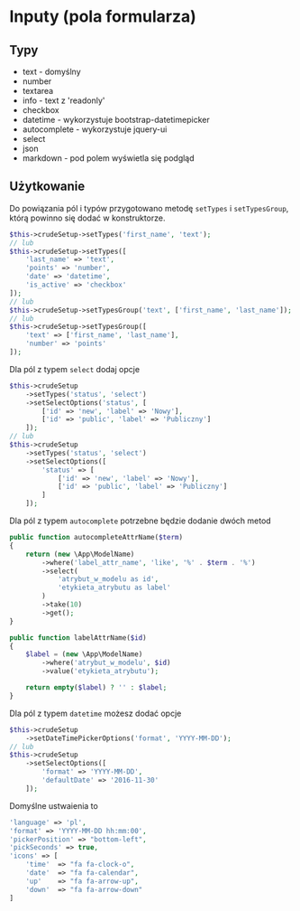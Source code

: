 Inputy (pola formularza)
===

## Typy

* text - domyślny
* number
* textarea
* info - text z 'readonly'
* checkbox
* datetime - wykorzystuje bootstrap-datetimepicker
* autocomplete - wykorzystuje jquery-ui
* select
* json
* markdown - pod polem wyświetla się podgląd

## Użytkowanie

Do powiązania pól i typów przygotowano metodę `setTypes` i `setTypesGroup`, którą powinno się dodać w konstruktorze.

```php
$this->crudeSetup->setTypes('first_name', 'text');
// lub
$this->crudeSetup->setTypes([
    'last_name' => 'text',
    'points' => 'number',
    'date' => 'datetime',
    'is_active' => 'checkbox'
]);
// lub
$this->crudeSetup->setTypesGroup('text', ['first_name', 'last_name']);
// lub
$this->crudeSetup->setTypesGroup([
    'text' => ['first_name', 'last_name'],
    'number' => 'points'
]);
```

Dla pól z typem `select` dodaj opcje

```php
$this->crudeSetup
    ->setTypes('status', 'select')
    ->setSelectOptions('status', [
        ['id' => 'new', 'label' => 'Nowy'],
        ['id' => 'public', 'label' => 'Publiczny']
    ]);
// lub
$this->crudeSetup
    ->setTypes('status', 'select')
    ->setSelectOptions([
        'status' => [
            ['id' => 'new', 'label' => 'Nowy'],
            ['id' => 'public', 'label' => 'Publiczny']
        ]
    ]);
```

Dla pól z typem `autocomplete` potrzebne będzie dodanie dwóch metod

```php
public function autocompleteAttrName($term)
{
    return (new \App\ModelName)
        ->where('label_attr_name', 'like', '%' . $term . '%')
        ->select(
            'atrybut_w_modelu as id',
            'etykieta_atrybutu as label'
        )
        ->take(10)
        ->get();
}

public function labelAttrName($id)
{
    $label = (new \App\ModelName)
        ->where('atrybut_w_modelu', $id)
        ->value('etykieta_atrybutu');

    return empty($label) ? '' : $label;
}
```

Dla pól z typem `datetime` możesz dodać opcje

```php
$this->crudeSetup
    ->setDateTimePickerOptions('format', 'YYYY-MM-DD');
// lub
$this->crudeSetup
    ->setSelectOptions([
        'format' => 'YYYY-MM-DD',
        'defaultDate' => '2016-11-30'
    ]);
```

Domyślne ustwaienia to

```php
'language' => 'pl',
'format' => 'YYYY-MM-DD hh:mm:00',
'pickerPosition' => "bottom-left",
'pickSeconds' => true,
'icons' => [
    'time'  => "fa fa-clock-o",
    'date'  => "fa fa-calendar",
    'up'    => "fa fa-arrow-up",
    'down'  => "fa fa-arrow-down"
]
```
